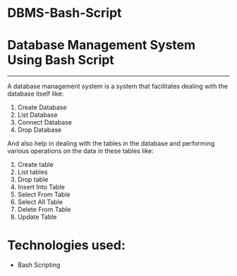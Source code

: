# DBMS-Bash-Script
# Database Management System Using Bash Script
***
A database management system is a system that facilitates dealing with the database itself like:
1. Create Database
2. List Database
3. Connect Database
4. Drop Database

And also help in dealing with the tables in the database and performing various operations on the data in these tables like:
1. Create table
2. List tables
3. Drop table
4. Insert Into Table
5. Select From Table
6. Select All Table
7. Delete From Table
8. Update Table

# Technologies used: 
- Bash Scripting
